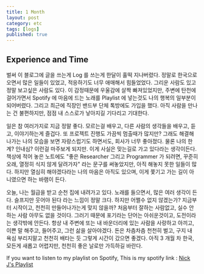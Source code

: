 ```yaml
---
title: 1 Month
layout: post
category: etc
tags: [logs]
published: true
---
```


## Experience and Time

벌써 이 블로그에 글을 쓰는게 Log 를 쓰는게 한달이 훌떡 지나버렸다. 정말로 한국으로 오면서 많은 일들이 있었고, 적응하기도 너무 애매해서 힘들었었다. 그리운 사람도 있고 정말 보고싶은 사람도 있다. 이 감정때문에 우울감에 살짝 빠져있었지만, 주변에 탄천에 걸어가면서 Spotify 에 마음에 드는 노래를 Playlist 에 넣는것도 나의 행복의 일부분이 되어버렸다. 그리고 최근에 직장인 밴드부 단체 톡방에도 가입을 했다. 아직 사람을 만나는 건 불편하지만, 점점 내 스스로가 낳아지길 기다리고 기대한다.

일은 참 여러가지로 지금 정말 좋다. 모르는걸 배우고, 다른 사람의 생각들을 배우고, 듣고, 이야기하는게 즐겁다. 또 프로젝트 진행도 가끔씩 멈출때가 많지만? 그래도 해결해 나가는 나의 모습을 보면 자랑스럽기도 하면서도, 회사가 너무 좋아졌다. 물론 나의 한계? 인내심? 이런걸 마주보게 되지만. 이게 사실은 맞는길로 가고 있다라는 생각이든다. 책상에 적어 놓은 노트에도 "좋은 Researcher 그리고 Programmer 가 되려면, 꾸준히 오래, 열정히 식지 않게 달려가자" 라는 문구를 써놓았지만, 아직 해놓지 못한 일들이 많다. 하지만 열심히 해야겠다라는 나의 마음은 아직도 있으며, 이게 쫓기고 가는 길이 아니였으면 하는 바램이 든다.

오늘, 나는 월급을 받고 순천 집에 내려가고 있다. 노래를 들으면서, 많은 여러 생각이 든다. 슬프지만 웃어야 된다 라는 느낌이 정말 크다. 하지만 어쩔수 없지 않겠는가? 지금부터 시작이고, 천천히 만들어나가는게 맞지 않을까? 처음부터 잘하는 사람없고, 실수 안하는 사람 아무도 없을 것이다. 그러기 때문에 포기라는 단어는 아쉬운것이고, 도전이라는 생각밖에 안든다. 항상 내 주변에 또는 내 바운더리에 있는 사람을 사랑하고 아끼고, 이쁜 말 해주고, 들어주고, 그런 삶을 살아야겠다. 돈은 차츰차츰 천천히 벌고, 구지 내 욕심 부리지말고 천천히 배타는 듯 그렇게 시간이 갔으면 좋겠다. 아직 3 개월 차 한국, 모든게 새롭고 어렵지만, 천천히 좋은 날로만 가득하길 바란다.

If you want to listen to my playlist on Spotify, This is my spotify link : [Nick J's Playlist](https://open.spotify.com/user/1298732922)
